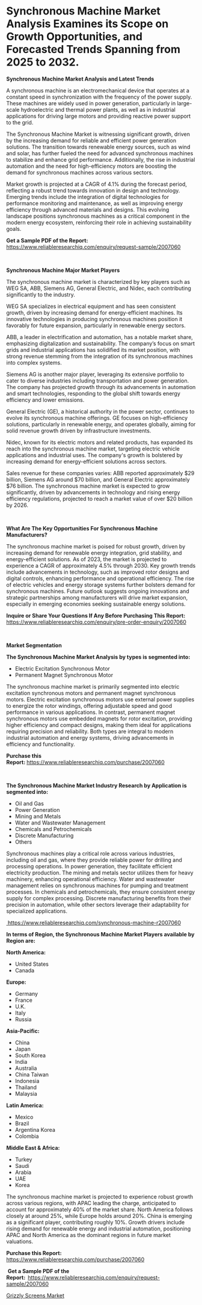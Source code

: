 <p><h1>Synchronous Machine Market Analysis Examines its Scope on Growth Opportunities, and Forecasted Trends Spanning from 2025 to 2032.</h1></p><p><strong>Synchronous Machine Market Analysis and Latest Trends</strong></p>
<p><p>A synchronous machine is an electromechanical device that operates at a constant speed in synchronization with the frequency of the power supply. These machines are widely used in power generation, particularly in large-scale hydroelectric and thermal power plants, as well as in industrial applications for driving large motors and providing reactive power support to the grid.</p><p>The Synchronous Machine Market is witnessing significant growth, driven by the increasing demand for reliable and efficient power generation solutions. The transition towards renewable energy sources, such as wind and solar, has further fueled the need for advanced synchronous machines to stabilize and enhance grid performance. Additionally, the rise in industrial automation and the need for high-efficiency motors are boosting the demand for synchronous machines across various sectors.</p><p>Market growth is projected at a CAGR of 4.1% during the forecast period, reflecting a robust trend towards innovation in design and technology. Emerging trends include the integration of digital technologies for performance monitoring and maintenance, as well as improving energy efficiency through advanced materials and designs. This evolving landscape positions synchronous machines as a critical component in the modern energy ecosystem, reinforcing their role in achieving sustainability goals.</p></p>
<p><strong>Get a Sample PDF of the Report:&nbsp;</strong> <a href="https://www.reliableresearchiq.com/enquiry/request-sample/2007060?utm_campaign=2346&utm_medium=2&utm_source=Github&utm_content=ia&utm_term=17022025&utm_id=synchronous-machine">https://www.reliableresearchiq.com/enquiry/request-sample/2007060</a></p>
<p>&nbsp;</p>
<p><strong>Synchronous Machine Major Market Players</strong></p>
<p><p>The synchronous machine market is characterized by key players such as WEG SA, ABB, Siemens AG, General Electric, and Nidec, each contributing significantly to the industry. </p><p>WEG SA specializes in electrical equipment and has seen consistent growth, driven by increasing demand for energy-efficient machines. Its innovative technologies in producing synchronous machines position it favorably for future expansion, particularly in renewable energy sectors.</p><p>ABB, a leader in electrification and automation, has a notable market share, emphasizing digitalization and sustainability. The company’s focus on smart grids and industrial applications has solidified its market position, with strong revenue stemming from the integration of its synchronous machines into complex systems. </p><p>Siemens AG is another major player, leveraging its extensive portfolio to cater to diverse industries including transportation and power generation. The company has projected growth through its advancements in automation and smart technologies, responding to the global shift towards energy efficiency and lower emissions. </p><p>General Electric (GE), a historical authority in the power sector, continues to evolve its synchronous machine offerings. GE focuses on high-efficiency solutions, particularly in renewable energy, and operates globally, aiming for solid revenue growth driven by infrastructure investments.</p><p>Nidec, known for its electric motors and related products, has expanded its reach into the synchronous machine market, targeting electric vehicle applications and industrial uses. The company's growth is bolstered by increasing demand for energy-efficient solutions across sectors.</p><p>Sales revenue for these companies varies: ABB reported approximately $29 billion, Siemens AG around $70 billion, and General Electric approximately $76 billion. The synchronous machine market is expected to grow significantly, driven by advancements in technology and rising energy efficiency regulations, projected to reach a market value of over $20 billion by 2026.</p></p>
<p>&nbsp;</p>
<p><strong>What Are The Key Opportunities For Synchronous Machine Manufacturers?</strong></p>
<p><p>The synchronous machine market is poised for robust growth, driven by increasing demand for renewable energy integration, grid stability, and energy-efficient solutions. As of 2023, the market is projected to experience a CAGR of approximately 4.5% through 2030. Key growth trends include advancements in technology, such as improved rotor designs and digital controls, enhancing performance and operational efficiency. The rise of electric vehicles and energy storage systems further bolsters demand for synchronous machines. Future outlook suggests ongoing innovations and strategic partnerships among manufacturers will drive market expansion, especially in emerging economies seeking sustainable energy solutions.</p></p>
<p><strong>Inquire or Share Your Questions If Any Before Purchasing This Report:</strong> <a href="https://www.reliableresearchiq.com/enquiry/pre-order-enquiry/2007060?utm_campaign=2346&utm_medium=2&utm_source=Github&utm_content=ia&utm_term=17022025&utm_id=synchronous-machine">https://www.reliableresearchiq.com/enquiry/pre-order-enquiry/2007060</a></p>
<p>&nbsp;</p>
<p><strong>Market Segmentation</strong></p>
<p><strong>The Synchronous Machine Market Analysis by types is segmented into:</strong></p>
<p><ul><li>Electric Excitation Synchronous Motor</li><li>Permanent Magnet Synchronous Motor</li></ul></p>
<p><p>The synchronous machine market is primarily segmented into electric excitation synchronous motors and permanent magnet synchronous motors. Electric excitation synchronous motors use external power supplies to energize the rotor windings, offering adjustable speed and good performance in various applications. In contrast, permanent magnet synchronous motors use embedded magnets for rotor excitation, providing higher efficiency and compact designs, making them ideal for applications requiring precision and reliability. Both types are integral to modern industrial automation and energy systems, driving advancements in efficiency and functionality.</p></p>
<p><strong>Purchase this Report:&nbsp;</strong><a href="https://www.reliableresearchiq.com/purchase/2007060?utm_campaign=2346&utm_medium=2&utm_source=Github&utm_content=ia&utm_term=17022025&utm_id=synchronous-machine">https://www.reliableresearchiq.com/purchase/2007060</a></p>
<p>&nbsp;</p>
<p><strong>The Synchronous Machine Market Industry Research by Application is segmented into:</strong></p>
<p><ul><li>Oil and Gas</li><li>Power Generation</li><li>Mining and Metals</li><li>Water and Wastewater Management</li><li>Chemicals and Petrochemicals</li><li>Discrete Manufacturing</li><li>Others</li></ul></p>
<p><p>Synchronous machines play a critical role across various industries, including oil and gas, where they provide reliable power for drilling and processing operations. In power generation, they facilitate efficient electricity production. The mining and metals sector utilizes them for heavy machinery, enhancing operational efficiency. Water and wastewater management relies on synchronous machines for pumping and treatment processes. In chemicals and petrochemicals, they ensure consistent energy supply for complex processing. Discrete manufacturing benefits from their precision in automation, while other sectors leverage their adaptability for specialized applications.</p></p>
<p><a href="https://www.reliableresearchiq.com/synchronous-machine-r2007060?utm_campaign=2346&utm_medium=2&utm_source=Github&utm_content=ia&utm_term=17022025&utm_id=synchronous-machine">&nbsp;https://www.reliableresearchiq.com/synchronous-machine-r2007060</a></p>
<p><strong>In terms of Region, the Synchronous Machine Market Players available by Region are:</strong></p>
<p>
    <p> <strong> North America: </strong>
        <ul>
            <li>United States</li>
            <li>Canada</li>
        </ul>
        </p> 
    <p> <strong> Europe: </strong>
        <ul>
            <li>Germany</li>
            <li>France</li>
            <li>U.K.</li>
            <li>Italy</li>
            <li>Russia</li>
        </ul>
        </p> 
    <p> <strong> Asia-Pacific: </strong>
        <ul>
            <li>China</li>
            <li>Japan</li>
            <li>South Korea</li>
            <li>India</li>
            <li>Australia</li>
            <li>China Taiwan</li>
            <li>Indonesia</li>
            <li>Thailand</li>
            <li>Malaysia</li>
        </ul>
        </p> 
    <p> <strong> Latin America: </strong>
        <ul>
            <li>Mexico</li>
            <li>Brazil</li>
            <li>Argentina Korea</li>
            <li>Colombia</li>
        </ul>
        </p> 
    <p> <strong> Middle East & Africa: </strong>
        <ul>
            <li>Turkey</li>
            <li>Saudi</li>
            <li>Arabia</li>
            <li>UAE</li>
            <li>Korea</li>
        </ul>
    </p>
    </p>
<p><p>The synchronous machine market is projected to experience robust growth across various regions, with APAC leading the charge, anticipated to account for approximately 40% of the market share. North America follows closely at around 25%, while Europe holds around 20%. China is emerging as a significant player, contributing roughly 10%. Growth drivers include rising demand for renewable energy and industrial automation, positioning APAC and North America as the dominant regions in future market valuations.</p></p>
<p><strong>Purchase this Report: </strong><a href="https://www.reliableresearchiq.com/purchase/2007060?utm_campaign=2346&utm_medium=2&utm_source=Github&utm_content=ia&utm_term=17022025&utm_id=synchronous-machine">https://www.reliableresearchiq.com/purchase/2007060</a></p>
<p>&nbsp;<strong>Get a Sample PDF of the Report:&nbsp;&nbsp;</strong><a href="https://www.reliableresearchiq.com/enquiry/request-sample/2007060?utm_campaign=2346&utm_medium=2&utm_source=Github&utm_content=ia&utm_term=17022025&utm_id=synchronous-machine">https://www.reliableresearchiq.com/enquiry/request-sample/2007060</a></p>
<p><strong></strong></p>
<p><p><a href="https://github.com/tanekacalderon743/Market-Research-Report-List-1/blob/main/grizzly-screens-market.md?utm_campaign=2346&utm_medium=2&utm_source=Github&utm_content=ia&utm_term=17022025&utm_id=synchronous-machine">Grizzly Screens Market</a></p></p>